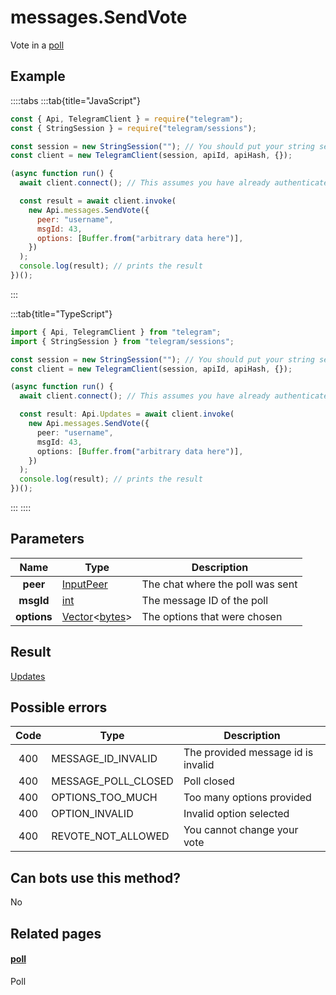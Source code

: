 # messages.SendVote

Vote in a [poll](https://core.telegram.org/constructor/poll)

## Example

::::tabs
:::tab{title="JavaScript"}

```js
const { Api, TelegramClient } = require("telegram");
const { StringSession } = require("telegram/sessions");

const session = new StringSession(""); // You should put your string session here
const client = new TelegramClient(session, apiId, apiHash, {});

(async function run() {
  await client.connect(); // This assumes you have already authenticated with .start()

  const result = await client.invoke(
    new Api.messages.SendVote({
      peer: "username",
      msgId: 43,
      options: [Buffer.from("arbitrary data here")],
    })
  );
  console.log(result); // prints the result
})();
```

:::

:::tab{title="TypeScript"}

```ts
import { Api, TelegramClient } from "telegram";
import { StringSession } from "telegram/sessions";

const session = new StringSession(""); // You should put your string session here
const client = new TelegramClient(session, apiId, apiHash, {});

(async function run() {
  await client.connect(); // This assumes you have already authenticated with .start()

  const result: Api.Updates = await client.invoke(
    new Api.messages.SendVote({
      peer: "username",
      msgId: 43,
      options: [Buffer.from("arbitrary data here")],
    })
  );
  console.log(result); // prints the result
})();
```

:::
::::

## Parameters

|    Name     | Type                                                                                               | Description                      |
| :---------: | -------------------------------------------------------------------------------------------------- | -------------------------------- |
|  **peer**   | [InputPeer](https://core.telegram.org/type/InputPeer)                                              | The chat where the poll was sent |
|  **msgId**  | [int](https://core.telegram.org/type/int)                                                          | The message ID of the poll       |
| **options** | [Vector](https://core.telegram.org/type/Vector%20t)<[bytes](https://core.telegram.org/type/bytes)> | The options that were chosen     |

## Result

[Updates](https://core.telegram.org/type/Updates)

## Possible errors

| Code | Type                | Description                        |
| :--: | ------------------- | ---------------------------------- |
| 400  | MESSAGE_ID_INVALID  | The provided message id is invalid |
| 400  | MESSAGE_POLL_CLOSED | Poll closed                        |
| 400  | OPTIONS_TOO_MUCH    | Too many options provided          |
| 400  | OPTION_INVALID      | Invalid option selected            |
| 400  | REVOTE_NOT_ALLOWED  | You cannot change your vote        |

## Can bots use this method?

No

## Related pages

#### [poll](https://core.telegram.org/constructor/poll)

Poll

